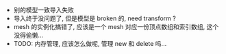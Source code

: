 * 别的模型一致导入失败
* 导入终于没问题了, 但是模型是 broken 的, need transform ?
* mesh 的实例化搞错了, 应该是一个 mesh 对应一份顶点数组和索引数组, 这个没得偷懒...
* TODO: 内存管理, 应该怎么做呢, 管理 new 和 delete 吗...